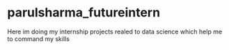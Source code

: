 # parulsharma_futureintern
Here im doing my internship projects realed to data science which help me to command my skills 
